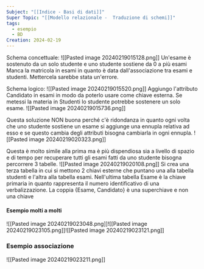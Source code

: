 ```yaml
---
Subject: "[[Indice - Basi di dati]]"
Super Topic: "[[Modello relazionale -  Traduzione di schemi]]"
tags:
  - esempio
  - BD
Creation: 2024-02-19
---
```

Schema concettuale:
![[Pasted image 20240219015128.png]]
Un'esame è sostenuto da un solo studente e uno studente sostiene da 0 a più esami
Manca la matricola in esami in quanto è data dall'associazione tra esami e studenti. Mettercela sarebbe stata un'errore.


Schema logico:
![[Pasted image 20240219015520.png]]
Aggiungo l'attributo Candidato in esami in modo da poterlo usare come chiave esterna.
Se metessi la materia in Studenti lo studente potrebbe sostenere un solo esame.
![[Pasted image 20240219015736.png]]

Questa soluzione NON buona perché c'è ridondanza in quanto ogni volta che uno studente sostiene un esame si aggiunge una ennupla relativa ad esso e se questo cambia degli attributi bisogna cambiarla in ogni ennupla.
![[Pasted image 20240219020323.png]]


Questa è molto simile alla prima ma è più dispendiosa sia a livello di spazio e di tempo per recuperare tutti gli esami fatti da uno studente bisogna percorrere 3 tabelle.
![[Pasted image 20240219020108.png]] Si crea una terza tabella in cui si mettono 2 chiavi esterne che puntano una alla tabella studenti e l'altra alla tabella esami.
Nell'ultima tabella Esame è la chiave primaria in quanto rappresenta il numero identificativo di una verbalizzazione. La coppia {Esame, Candidato} è una superchiave e non una chiave



#### Esempio molti a molti
![[Pasted image 20240219023048.png]]![[Pasted image 20240219023105.png]]![[Pasted image 20240219023121.png]]



### Esempio associazione
![[Pasted image 20240219023211.png]]

